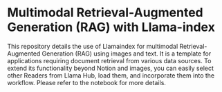 # Multimodal Retrieval-Augmented Generation (RAG) with Llama-index

This repository details the use of Llamaindex for multimodal Retrieval-Augmented Generation (RAG) using images and text. It is a template for applications requiring document retrieval from various data sources.
To extend its functionality beyond Notion and images, you can easily select other Readers from Llama Hub, load them, and incorporate them into the workflow. Please refer to the notebook for more details.

